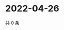 # 2022-04-26

共 0 条

<!-- BEGIN WEIBO -->
<!-- 最后更新时间 Tue Apr 26 2022 08:27:00 GMT+0800 (China Standard Time) -->

<!-- END WEIBO -->
